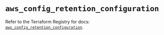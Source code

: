 # `aws_config_retention_configuration`

Refer to the Terraform Registry for docs: [`aws_config_retention_configuration`](https://registry.terraform.io/providers/hashicorp/aws/5.63.1/docs/resources/config_retention_configuration).
